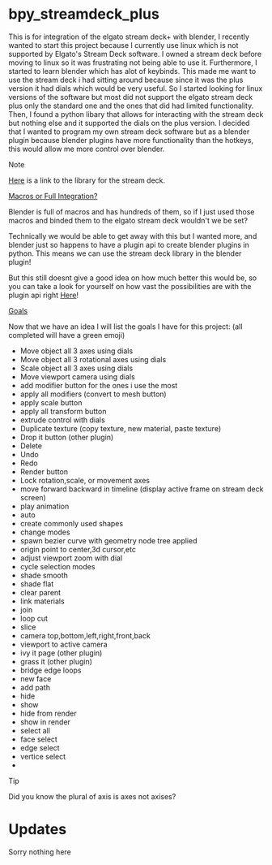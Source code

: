 # bpy_streamdeck_plus

This is for integration of the elgato stream deck+ with blender, I recently wanted to start this project because I currently use linux which is not supported by Elgato's Stream Deck software. I owned a stream deck before moving to linux so it was frustrating not being able to use it. Furthermore, I started to learn blender which has alot of keybinds. This made me want to use the stream deck i had sitting around because since it was the plus version it had dials which would be very useful. So I started looking for linux versions of the software but most did not support the elgato stream deck plus only the standard one and the ones that did had limited functionality. Then, I found a python libary that allows for interacting with the stream deck but nothing else and it supported the dials on the plus version. I decided that I wanted to program my own stream deck software but as a blender plugin because blender plugins have more functionality than the hotkeys, this would allow me more control over blender.

> [!NOTE]
> [Here](https://python-elgato-streamdeck.readthedocs.io/en/stable/examples/plus.html) is a link to the library for the stream deck.

[Macros or Full Integration?](#macros-or-full-integration)


Blender is full of macros and has hundreds of them, so if I just used those macros and binded them to the elgato stream deck wouldn't we be set?

Technically we would be able to get away with this but I wanted more, and blender just so happens to have a plugin api to create blender plugins in python. This means we can use the stream deck library in the blender plugin!

But this still doesnt give a good idea on how much better this would be, so you can take a look for yourself on how vast the possibilities are with the plugin api right [Here](https://docs.blender.org/api/current/bpy.ops.html)!

[Goals](#goals)

Now that we have an idea I will list the goals I have for this project:
(all completed will have a green emoji)

- Move object all 3 axes using dials
- Move object all 3 rotational axes using dials
- Scale object all 3 axes using dials
- Move viewport camera using dials
- add modifier button for the ones i use the most
- apply all modifiers (convert to mesh button)
- apply scale button
- apply all transform button
- extrude control with dials
- Duplicate texture (copy texture, new material, paste texture)
- Drop it button (other plugin)
- Delete
- Undo
- Redo
- Render button
- Lock rotation,scale, or movement axes
- move forward backward in timeline (display active frame on stream deck screen)
- play animation
- auto
- create commonly used shapes
- change modes
- spawn bezier curve with geometry node tree applied
- origin point to center,3d cursor,etc
- adjust viewport zoom with dial
- cycle selection modes
- shade smooth
- shade flat
- clear parent
- link materials
- join
- loop cut
- slice
- camera top,bottom,left,right,front,back
- viewport to active camera
- ivy it page (other plugin)
- grass it (other plugin)
- bridge edge loops
- new face
- add path
- hide
- show
- hide from render
- show in render
- select all
- face select
- edge select
- vertice select
- 

> [!TIP]
> Did you know the plural of axis is axes not axises?









# Updates

Sorry nothing here
